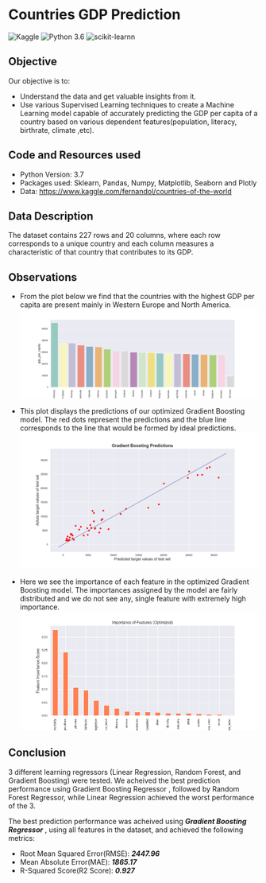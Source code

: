 # Countries GDP Prediction
![Kaggle](https://img.shields.io/badge/Dataset-Kaggle-blue.svg) ![Python 3.6](https://img.shields.io/badge/Python-3.6-brightgreen.svg) ![scikit-learnn](https://img.shields.io/badge/Library-Scikit_Learn-orange.svg)

## Objective
Our objective is to:
* Understand the data and get valuable insights from it.
* Use various Supervised Learning techniques to create a Machine Learning model capable of accurately predicting the GDP per capita of a country based on various dependent features(population, literacy, birthrate, climate ,etc).

## Code and Resources used
* Python Version: 3.7
* Packages used: Sklearn, Pandas, Numpy, Matplotlib, Seaborn and Plotly
* Data: https://www.kaggle.com/fernandol/countries-of-the-world

## Data Description
The dataset contains 227 rows and 20 columns, where each row corresponds to a unique country and each column measures a characteristic of that country that contributes to its GDP.

## Observations
* From the plot below we find that the countries with the highest GDP per capita are present mainly in Western Europe and North America.
![](https://github.com/amalj99/Countries_GDP_Prediction/blob/master/Images/Country%20GDP.png)

* This plot displays the predictions of our optimized Gradient Boosting model. The red dots represent the predictions and the blue line corresponds to the line that would be formed by ideal predictions.
![](https://github.com/amalj99/Countries_GDP_Prediction/blob/master/Images/GBM%20Pred%20Plot.png)

* Here we see the importance of each feature in the optimized Gradient Boosting model. The importances assigned by the model are fairly distributed and we do not see any, single feature with extremely high importance.
![](https://github.com/amalj99/Countries_GDP_Prediction/blob/master/Images/GBM%20Feature%20Importance.png)

## Conclusion
3 different learning regressors (Linear Regression, Random Forest, and Gradient Boosting) were tested. We acheived the best prediction performance using Gradient Boosting Regressor , followed by Random Forest Regressor, while Linear Regression achieved the worst performance of the 3. 

The best prediction performance was acheived using ***Gradient Boosting Regressor*** , using all features in the dataset, and achieved the following metrics:

* Root Mean Squared Error(RMSE): ***2447.96*** 
* Mean Absolute Error(MAE): ***1865.17*** 
* R-Squared Score(R2 Score): ***0.927***
